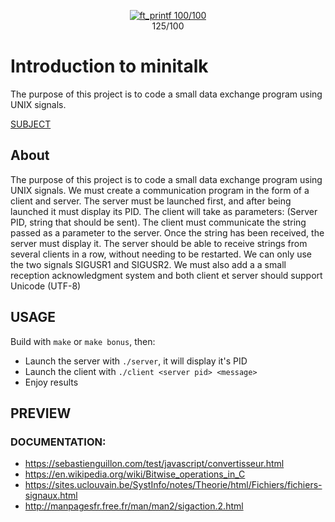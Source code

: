 <p align="center">
<a href="https://github.com/YOPll/get_next_line">
  <img src="https://user-images.githubusercontent.com/49567393/145694296-91b27fdf-3666-4670-8a84-23695c2be1a4.png" alt="ft_printf 100/100">
</a>
  <br>
  125/100
</p>

# Introduction to minitalk
The purpose of this project is to code a small data exchange program using UNIX signals.

[SUBJECT](Subject/en.subject.pdf)

## About

The purpose of this project is to code a small data exchange program using UNIX signals. 
We must create a communication program in the form of a client and server. 
The server must be launched first, and after being launched it must display its PID.
The client will take as parameters: (Server PID, string that should be sent).
The client must communicate the string passed as a parameter to the server.
Once the string has been received, the server must display it.
The server should be able to receive strings from several clients in a row, without needing to be restarted.
We can only use the two signals SIGUSR1 and SIGUSR2.
We must also add a a small reception acknowledgment system and both client et server should support Unicode (UTF-8)

## USAGE

Build with ``make`` or ``make bonus``, then:

- Launch the server with ``./server``, it will display it's PID
- Launch the client with ``./client <server pid> <message>``
- Enjoy results

## PREVIEW

<!-- todo     -->

### DOCUMENTATION:
- https://sebastienguillon.com/test/javascript/convertisseur.html
- https://en.wikipedia.org/wiki/Bitwise_operations_in_C
- https://sites.uclouvain.be/SystInfo/notes/Theorie/html/Fichiers/fichiers-signaux.html
- http://manpagesfr.free.fr/man/man2/sigaction.2.html
